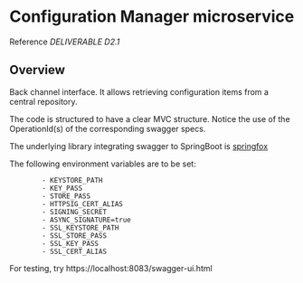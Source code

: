 # Configuration Manager microservice

Reference *DELIVERABLE D2.1*

## Overview  

Back channel interface. It allows retrieving configuration items from a central repository.

The code is structured to have a clear MVC structure.
Notice the use of the OperationId(s) of the corresponding swagger specs.

The underlying library integrating swagger to SpringBoot is [springfox](https://github.com/springfox/springfox)

The following environment variables are to be set:

            - KEYSTORE_PATH
            - KEY_PASS
            - STORE_PASS
            - HTTPSIG_CERT_ALIAS
            - SIGNING_SECRET
            - ASYNC_SIGNATURE=true
            - SSL_KEYSTORE_PATH
            - SSL_STORE_PASS
            - SSL_KEY_PASS
            - SSL_CERT_ALIAS
  

For testing, try https://localhost:8083/swagger-ui.html          


